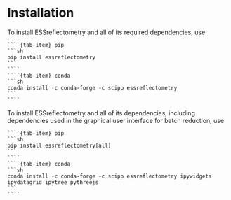 # Installation

To install ESSreflectometry and all of its required dependencies, use

`````{tab-set}
````{tab-item} pip
```sh
pip install essreflectometry
```
````
````{tab-item} conda
```sh
conda install -c conda-forge -c scipp essreflectometry
```
````
`````

To install ESSreflectometry and all of its dependencies,
including dependencies used in the graphical user interface for batch reduction, use

`````{tab-set}
````{tab-item} pip
```sh
pip install essreflectometry[all]
```
````
````{tab-item} conda
```sh
conda install -c conda-forge -c scipp essreflectometry ipywidgets ipydatagrid ipytree pythreejs
```
````
`````
